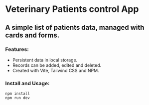 # Veterinary Patients control App

## A simple list of patients data, managed with cards and forms.

### Features:

- Persistent data in local storage.
- Records can be added, edited and deleted.
- Created with Vite, Tailwind CSS and NPM.

### Install and Usage:

```
npm install
npm run dev
```
